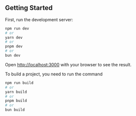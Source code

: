## Getting Started

First, run the development server:

```bash
npm run dev
# or
yarn dev
# or
pnpm dev
# or
bun dev
```

Open [http://localhost:3000](http://localhost:3000) with your browser to see the result.

To build a project, you need to run the command

```bash
npm run build
# or
yarn build
# or
pnpm build
# or
bun build
```


